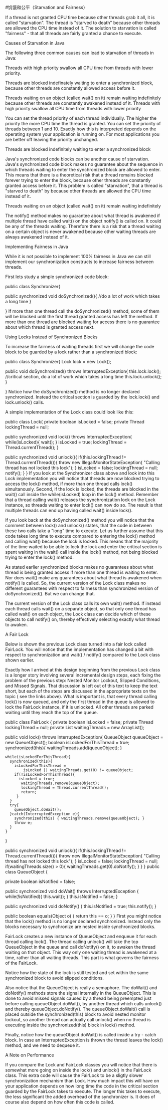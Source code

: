 #饥饿和公平（Starvation and Fairness）

If a thread is not granted CPU time because other threads grab it all, it is called "starvation". The thread is "starved to death" because other threads are allowed the CPU time instead of it. The solution to starvation is called "fairness" - that all threads are fairly granted a chance to execute.

Causes of Starvation in Java

The following three common causes can lead to starvation of threads in Java:

Threads with high priority swallow all CPU time from threads with lower priority.

Threads are blocked indefinately waiting to enter a synchronized block, because other threads are constantly allowed access before it.

Threads waiting on an object (called wait() on it) remain waiting indefinitely because other threads are constantly awakened instead of it.
Threads with high priority swallow all CPU time from threads with lower priority

You can set the thread priority of each thread individually. The higher the priority the more CPU time the thread is granted. You can set the priority of threads between 1 and 10. Exactly how this is interpreted depends on the operating system your application is running on. For most applications you are better off leaving the priority unchanged.

Threads are blocked indefinitely waiting to enter a synchronized block

Java's synchronized code blocks can be another cause of starvation. Java's synchronized code block makes no guarantee about the sequence in which threads waiting to enter the synchronized block are allowed to enter. This means that there is a theoretical risk that a thread remains blocked forever trying to enter the block, because other threads are constantly granted access before it. This problem is called "starvation", that a thread is "starved to death" by because other threads are allowed the CPU time instead of it.

Threads waiting on an object (called wait() on it) remain waiting indefinitely

The notify() method makes no guarantee about what thread is awakened if multiple thread have called wait() on the object notify() is called on. It could be any of the threads waiting. Therefore there is a risk that a thread waiting on a certain object is never awakened because other waiting threads are always awakened instead of it.

Implementing Fairness in Java

While it is not possible to implement 100% fairness in Java we can still implement our synchronization constructs to increase fairness between threads.

First lets study a simple synchronized code block:

public class Synchronizer{

  public synchronized void doSynchronized(){
    //do a lot of work which takes a long time
  }

}
If more than one thread call the doSynchronized() method, some of them will be blocked until the first thread granted access has left the method. If more than one thread are blocked waiting for access there is no guarantee about which thread is granted access next.

Using Locks Instead of Synchronized Blocks

To increase the fairness of waiting threads first we will change the code block to be guarded by a lock rather than a synchronized block:

public class Synchronizer{
  Lock lock = new Lock();

  public void doSynchronized() throws InterruptedException{
    this.lock.lock();
      //critical section, do a lot of work which takes a long time
    this.lock.unlock();
  }

}
Notice how the doSynchronized() method is no longer declared synchronized. Instead the critical section is guarded by the lock.lock() and lock.unlock() calls.

A simple implementation of the Lock class could look like this:

public class Lock{
  private boolean isLocked      = false;
  private Thread  lockingThread = null;

  public synchronized void lock() throws InterruptedException{
    while(isLocked){
      wait();
    }
    isLocked      = true;
    lockingThread = Thread.currentThread();
  }

  public synchronized void unlock(){
    if(this.lockingThread != Thread.currentThread()){
      throw new IllegalMonitorStateException(
        "Calling thread has not locked this lock");
    }
    isLocked      = false;
    lockingThread = null;
    notify();
  }
}
If you look at the Synchronizer class above and look into this Lock implementation you will notice that threads are now blocked trying to access the lock() method, if more than one thread calls lock() simultanously. Second, if the lock is locked, the threads are blocked in the wait() call inside the while(isLocked) loop in the lock() method. Remember that a thread calling wait() releases the synchronization lock on the Lock instance, so threads waiting to enter lock() can now do so. The result is that multiple threads can end up having called wait() inside lock().

If you look back at the doSynchronized() method you will notice that the comment between lock() and unlock() states, that the code in between these two calls take a "long" time to execute. Let us further assume that this code takes long time to execute compared to entering the lock() method and calling wait() because the lock is locked. This means that the majority of the time waited to be able to lock the lock and enter the critical section is spent waiting in the wait() call inside the lock() method, not being blocked trying to enter the lock() method.

As stated earlier synchronized blocks makes no guarantees about what thread is being granted access if more than one thread is waiting to enter. Nor does wait() make any guarantees about what thread is awakened when notify() is called. So, the current version of the Lock class makes no different guarantees with respect to fairness than synchronized version of doSynchronized(). But we can change that.

The current version of the Lock class calls its own wait() method. If instead each thread calls wait() on a separate object, so that only one thread has called wait() on each object, the Lock class can decide which of these objects to call notify() on, thereby effectively selecting exactly what thread to awaken.

A Fair Lock

Below is shown the previous Lock class turned into a fair lock called FairLock. You will notice that the implementation has changed a bit with respect to synchronization and wait() / notify() compared to the Lock class shown earlier.

Exactly how I arrived at this design beginning from the previous Lock class is a longer story involving several incremental design steps, each fixing the problem of the previous step: Nested Monitor Lockout, Slipped Conditions, and Missed Signals. That discussion is left out of this text to keep the text short, but each of the steps are discussed in the appropriate texts on the topic ( see the links above). What is important is, that every thread calling lock() is now queued, and only the first thread in the queue is allowed to lock the FairLock instance, if it is unlocked. All other threads are parked waiting until they reach the top of the queue.

public class FairLock {
    private boolean           isLocked       = false;
    private Thread            lockingThread  = null;
    private List<QueueObject> waitingThreads =
            new ArrayList<QueueObject>();

  public void lock() throws InterruptedException{
    QueueObject queueObject           = new QueueObject();
    boolean     isLockedForThisThread = true;
    synchronized(this){
        waitingThreads.add(queueObject);
    }

    while(isLockedForThisThread){
      synchronized(this){
        isLockedForThisThread =
            isLocked || waitingThreads.get(0) != queueObject;
        if(!isLockedForThisThread){
          isLocked = true;
           waitingThreads.remove(queueObject);
           lockingThread = Thread.currentThread();
           return;
         }
      }
      try{
        queueObject.doWait();
      }catch(InterruptedException e){
        synchronized(this) { waitingThreads.remove(queueObject); }
        throw e;
      }
    }
  }

  public synchronized void unlock(){
    if(this.lockingThread != Thread.currentThread()){
      throw new IllegalMonitorStateException(
        "Calling thread has not locked this lock");
    }
    isLocked      = false;
    lockingThread = null;
    if(waitingThreads.size() > 0){
      waitingThreads.get(0).doNotify();
    }
  }
}
public class QueueObject {

  private boolean isNotified = false;

  public synchronized void doWait() throws InterruptedException {
    while(!isNotified){
        this.wait();
    }
    this.isNotified = false;
  }

  public synchronized void doNotify() {
    this.isNotified = true;
    this.notify();
  }

  public boolean equals(Object o) {
    return this == o;
  }
}
First you might notice that the lock() method is no longer declared synchronized. Instead only the blocks necessary to synchronize are nested inside synchronized blocks.

FairLock creates a new instance of QueueObject and enqueue it for each thread calling lock(). The thread calling unlock() will take the top QueueObject in the queue and call doNotify() on it, to awaken the thread waiting on that object. This way only one waiting thread is awakened at a time, rather than all waiting threads. This part is what governs the fairness of the FairLock.

Notice how the state of the lock is still tested and set within the same synchronized block to avoid slipped conditions.

Also notice that the QueueObject is really a semaphore. The doWait() and doNotify() methods store the signal internally in the QueueObject. This is done to avoid missed signals caused by a thread being preempted just before calling queueObject.doWait(), by another thread which calls unlock() and thereby queueObject.doNotify(). The queueObject.doWait() call is placed outside the synchronized(this) block to avoid nested monitor lockout, so another thread can actually call unlock() when no thread is executing inside the synchronized(this) block in lock() method.

Finally, notice how the queueObject.doWait() is called inside a try - catch block. In case an InterruptedException is thrown the thread leaves the lock() method, and we need to dequeue it.

A Note on Performance

If you compare the Lock and FairLock classes you will notice that there is somewhat more going on inside the lock() and unlock() in the FairLock class. This extra code will cause the FairLock to be a sligtly slower synchronization mechanism than Lock. How much impact this will have on your application depends on how long time the code in the critical section guarded by the FairLock takes to execute. The longer this takes to execute, the less significant the added overhead of the synchronizer is. It does of course also depend on how often this code is called.